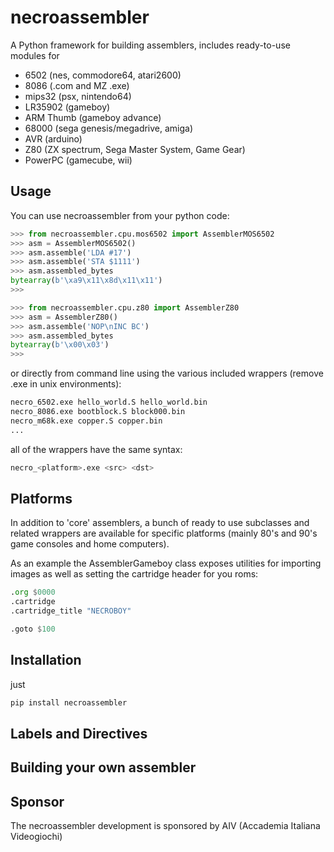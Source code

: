 # necroassembler
A Python framework for building assemblers, includes ready-to-use modules for 

* 6502 (nes, commodore64, atari2600)
* 8086 (.com and MZ .exe)
* mips32 (psx, nintendo64)
* LR35902 (gameboy)
* ARM Thumb (gameboy advance)
* 68000 (sega genesis/megadrive, amiga)
* AVR (arduino)
* Z80 (ZX spectrum, Sega Master System, Game Gear)
* PowerPC (gamecube, wii)

## Usage

You can use necroassembler from your python code:

```python
>>> from necroassembler.cpu.mos6502 import AssemblerMOS6502
>>> asm = AssemblerMOS6502()
>>> asm.assemble('LDA #17')  
>>> asm.assemble('STA $1111') 
>>> asm.assembled_bytes
bytearray(b'\xa9\x11\x8d\x11\x11')
>>>
```

```python
>>> from necroassembler.cpu.z80 import AssemblerZ80         
>>> asm = AssemblerZ80()
>>> asm.assemble('NOP\nINC BC')  
>>> asm.assembled_bytes         
bytearray(b'\x00\x03')
>>>
```

or directly from command line using the various included wrappers (remove .exe in unix environments):

```sh
necro_6502.exe hello_world.S hello_world.bin
necro_8086.exe bootblock.S block000.bin
necro_m68k.exe copper.S copper.bin
...
```

all of the wrappers have the same syntax:

```sh
necro_<platform>.exe <src> <dst>
```

## Platforms

In addition to 'core' assemblers, a bunch of ready to use subclasses and related wrappers are available for specific platforms (mainly 80's and 90's game consoles and home computers).

As an example the AssemblerGameboy class exposes utilities for importing images as well as setting the cartridge header for you roms:

```asm
.org $0000
.cartridge
.cartridge_title "NECROBOY"

.goto $100

```

## Installation

just

```sh
pip install necroassembler
```

## Labels and Directives

## Building your own assembler



## Sponsor

The necroassembler development is sponsored by AIV (Accademia Italiana Videogiochi)
